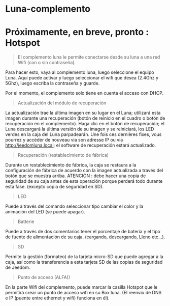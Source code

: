# Luna-complemento

# Próximamente, en breve, pronto : Hotspot

> El complemento luna le permite conectarse desde su luna a una red Wifi (con o sin contraseña).

Para hacer esto, vaya al complemento luna, luego seleccione el equipo Luna. Aquí puede activar y luego seleccionar el wifi que desea (2.4Ghz y 5Ghz), luego escriba la contraseña y guarde.

Por el momento, el complemento solo tiene en cuenta el acceso con DHCP.

> Actualización del módulo de recuperación

La actualización trae la última imagen en su lugar en el Luna; utilizará esta imagen durante una recuperación (botón de reinicio en el cuadro o botón de recuperación en el complemento).
Haga clic en el botón de recuperación; el Luna descargará la última versión de su imagen y se reiniciará, los LED verdes en la caja del Luna parpadearán. 
Une fois ces dernières fixes, vous pourrez y accéder de nouveau via son adresse IP ou via http://jeedomluna.local; el software de recuperación estará actualizado.

> Recuperación (restablecimiento de fábrica)

Durante un restablecimiento de fábrica, la caja se restaura a la configuración de fábrica de acuerdo con la imagen actualizada a través del botón que se muestra arriba. ATENCIÓN : debe hacer una copia de seguridad de su caja antes de esta operación porque perderá todo durante esta fase. (excepto copia de seguridad en SD).

> LED

Puede a través del comando seleccionar tipo cambiar el color y la animación del LED (se puede apagar).

> Batterie

Puede a través de dos comentarios tener el porcentaje de batería y el tipo de fuente de alimentación de su caja. (cargando, descargando, Lleno etc…).

> SD

Permite la gestión (formateo) de la tarjeta micro-SD que puede agregar a la caja, así como la transferencia a esta tarjeta SD de las copias de seguridad de Jeedom.

> Punto de acceso (ALFA))

En la parte Wifi del complemento, puede marcar la casilla Hotspot que le permitirá crear un punto de acceso wifi en su Box luna. (El reenvío de DNS e IP (puente entre ethernet y wifi) funciona en él).
